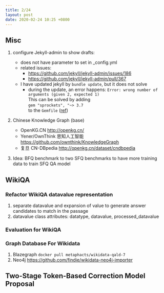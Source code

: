 ```yaml
---
title: 2/24
layout: post
date: 2020-02-24 10:25 +0800
---
```


## Misc
1. configure Jekyll-admin to show drafts:
	* 	does not have parameter to set in _config.yml
	* 	related issues:
		* 	https://github.com/jekyll/jekyll-admin/issues/186
		* 	https://github.com/jekyll/jekyll-admin/pull/367
	* 	I have updated jekyll by `bundle update`, but it does not solve
		* 	during the update, an error happens:
		`Error: wrong number of arguments (given 2, expected 1)`  
				This can be solved by  adding  
				`gem "sprockets", "~> 3.7`	
				to the `Gemfile` ([ref](https://github.com/nielsenramon/chalk/issues/195))
2. Chinese Knowledge Graph (base)
	- OpenKG.CN http://openkg.cn/
	- Yener/OwnThink 思知人工智能
https://github.com/ownthink/KnowledgeGraph
	- 复旦 CN-DBpedia http://openkg.cn/dataset/cndbpedia
	
3. Idea: BFQ  benchmark to two SFQ benchmarks to have more training data to train SFQ QA model


## WikiQA
### Refactor WikiQA datavalue representation
1. separate datavalue and expansion of value to generate answer candidates to match in the passage
2. datavalue class attributes: datatype, datavalue, processed_datavalue

### Evaluation for WikiQA

### Graph Database For Wikidata
1. Blazegraph
`docker pull metaphacts/wikidata-qald-7`
2. Neo4j
https://github.com/findie/wikidata-neo4j-importer



## Two-Stage Token-Based Correction Model Proposal